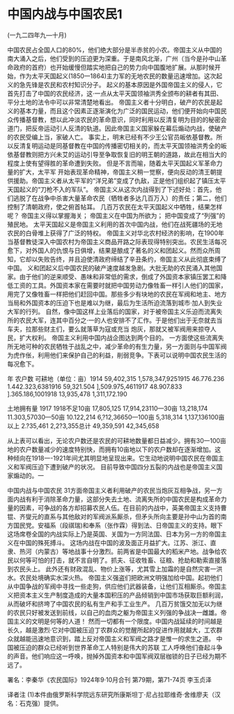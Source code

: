 # 中国内战与中国农民1

(一九二四年九—十月)

中国农民占全国人口的80%，他们绝大部分是半赤贫的小农。帝国主义从中国的南大涌入之后，他们受到的压迫更为深重。于是南风北渐，广州（当今是孙中山革命政府的首府）也开始缓慢但踏实地把自己的势力向中国腹地扩展。从那时候开始，作为太平天国起义(1850一1864)主力军的无地农民的数量迅速增加。这次起义的急先锋是农民和农村知识分子。
起义的基本原因是外国帝国主义的侵人，它首先打击了中国的农民经济，这·一点从太平天国领袖洪秀全颁布的耕者有其田、平分土地的法令中可以非常清楚地看出。
帝国主义者十分明白，破产的农民是起义的基本力量，而且这个因素正逐渐演化为广泛的国民运动，他们便开始向中国民众传播基督教，想以此冲淡农民的革命意识，同时利用以反清复明为目的的秘密会道门，把反帝运动引人反清的轨道。因此帝国主义国家躲在幕后煽动内战，使破产的农民受编上当，家破人亡。
事实上，明末已经有不少王公官员皈依基督教。所以反清复明运动是同基督教在中国的传播密切相关的，而太平天国领袖洪秀全的皈依基督教则把方兴未艾的运动引导至争取恢复旧的明王朝的道路，故此在相当大的程度上使有望得胜的革命遭到失败。
但是不言而喻，随着太平天国起义军革命力量的扩大，太平军
开始表现革命精神，帝国主义稍一觉察，便向反动的清王朝提供援助。帝国主义者从太平军的“洋兄弟”变成了仇敌，正是他们组织起了镇压太平天国起义的“刀枪不入的军队”。
帝国主义从这次内战得到了下述好处：首先，他们逃脱了在战争中杀害大量革命农民（牺牲者多达几百万入）的责任；第二，他们控制了清朝政府，使之俯首帖耳。
几百万农民在太平天国起义中牺牲，结果怎样呢？
帝国主义得以掌握海关；
帝国主义在中国为所欲为；
把中国变成了“列强”的殖民地。
太平天国起义是帝国主义利用的首次中国内战，他们在战死疆场的无地农民的白骨堆上获得了广泛的特权。
帝国主义对华北农村经济的影响，在1900年当基督教徒深入中国农村为帝国主义商品开路之际表现得特别突出。农民生活每况愈下，对外国人的仇恨与日俱增，结果是酿成了著名的义和团起义。然而众所周知，它却以失败告终，并且迫使清政府缔结了辛丑条约，帝国主义从此彻底束缚了中国。
义和团起义后中国农民的破产速度越发急剧。大批无助的农民涌入其他国家。由于他们的逆来顺受、愚味和非常低的需求，倒成了外国资本家镇压罢工和降低工资的工具。外国资本家在需要时就把中国劳动力像牲畜一样引人他们的国家，用完了又像牲畜一样把他们赶回中国。那些多少有块地的农民在军阀和地主、地方当局和外国资本的压迫下也是难以为继，最后为生活所迫流落到城市·加人到失业大军的行列。
自然，像中国这样上业落后的国家，对于被帝国主义乐迫而流离失所的农民大军，连其中百分之·一的人也安排不了汇作。于是他们出于无奈就去当车夫，拉那些财主们，要么就落草为寇或充当
炮灰，那就又被军阀用来掠夺人民，扩大权利。
帝国主义利用中国内战企图达到两个目的。
一方面使这些流离失所无地可种的农民牺牲于战乱之中，减少革命的有生力量，另一方面则与中国军阀为虎作伥，利用他们来保护自己的利益，削弱竞争。下表可以说明中国农民生活的每况愈下。

年  农户数  可耕地（单位：亩）1914  59,402,315  1,578,347,9251915  46.776.236  1.442.323,6381916  59,321.504  ],509.975,4611917  48.907.833  ].365.186,1001918  13,935,478  1,311,172.190

土地拥有量  1917  1918不足10亩  17,805,125  17,914,23110—30亩  13,218,174  11.303,57030—50亩  10.122,214  6,?12,36650—100亩  5,318,314  1,137,136100亩以上  2.?35,461  2,2?3,355总计  49,359,591  42,345,658

从上表可以看出，无论农户数还是农民的可耕地数量都日益减少。拥有30一100亩地的农户数量减少的速度特别快，而拥有10亩地以下的农户数却在逐渐增加。这种倾向在1918一-1921年间尤其明显地呈现出来。它生动地说明中国农民在帝国主义和军阀压迫下遭到破产的状况。
目前导致中国四分五裂的内战也是帝国主义国家煽动的。一

中国内战与中国农民  31方面帝国主义者利用破产的农民当炮灰互相争战，另一方面内战有利于消除革命力量，这部分失去土地、流离失所的中国农民是构成革命力量的因素，可争战的各方却招募农民人伍。在目前的内战中，英美帝国主义支持曹锟、齐燮元的直系与其他敌对的军阀派系厮杀，但矛头所向主要是孙中山为首的南方国民党。安福系（段祺瑞)和奉系（张作霖）得到法、日帝国主义的支持。眼下这场席卷全国的内战实际上乃是英国、关国为一方同法国、日本为另一方的帝国主义在中国的殊死搏斗。
这场内战在中国的波及面正月益扩大。江苏、浙江、直隶、热河（内蒙古）等地战事十分激烈。前两省是中国最大的稻米产地。战争给农民以何等可怕的打击，就不言自明了。抓夫、征收牲畜、征粮、抢劫和勒索直接落到农民头上。
此外还有财政混乱、物价上涨等，尤其雪上加霜的是自然灾害一洪水。农民处境确实水深火热。
帝国主义强盗们把欧洲文明强加给中国。起初他们从中国争战的军阀中寻找一些走狗，供应他们武器装备，让他们互相厮杀。帝国主义把资本主义生产制度造成的大量本国积压的产品倾销到中国市场获取巨额利润，从而破坏和挤垮了中国农民的私有生产和手工业生产。
几百万贫饿交加无以为继的农民只好被发送到前线，以自己的血肉之躯为帝国主义列强的争战决一雌雄。帝国主义的文明是何等的人道！
然而一切都有一个限度。中国内战延续的时间越是长久，越是激烈·它对中国被压迫丁农群众的觉醒所起的促进作用就越大，工农群众就越能迅速地意识到，踏上反对帝国主义和军阀之路才是惟一的求生之道。
中国被压迫的群众已经听到世界革命工人特别是伟大的苏联
工人呼唤他们奋起斗争的声音。他们响应这一呼唤，抛掉外国资本和中国军阀双层枷锁的日子已经为期不远了。

署名：李秦华《农民国际》1924年9·10月合刊
第79期，第71-74页
李玉贞泽

译者注
(1)本件由俄罗斯科学院远东研究所康斯坦丁·尼占拉耶维奇·舍维廖夫（汉名：石克强）提供。


